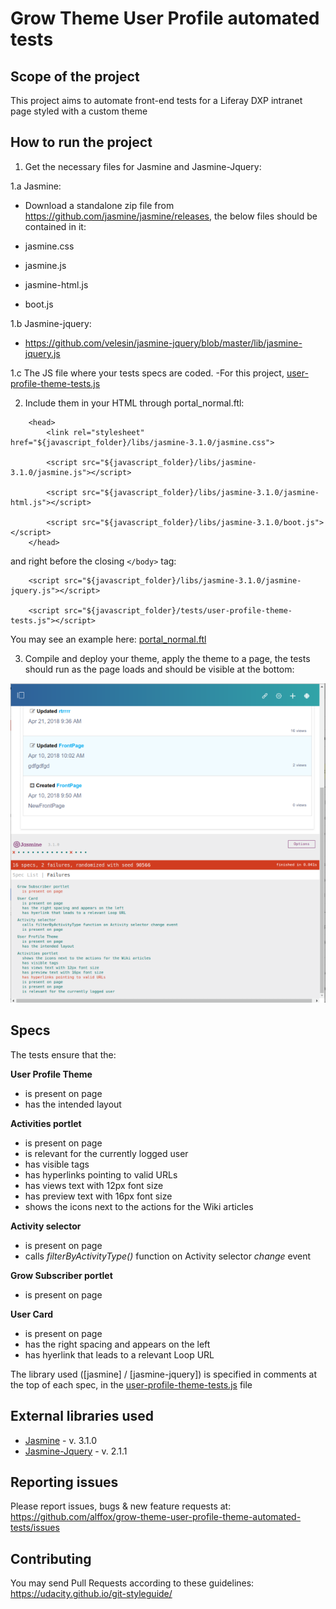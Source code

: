 # Grow Theme User Profile automated tests

## Scope of the project
This project aims to automate front-end tests for a Liferay DXP intranet page styled with a custom theme

## How to run the project
1) Get the necessary files for Jasmine and Jasmine-Jquery:

1.a Jasmine:
- Download a standalone zip file from https://github.com/jasmine/jasmine/releases, the below files should be contained in it:

- jasmine.css
- jasmine.js
- jasmine-html.js
- boot.js

1.b Jasmine-jquery:
- https://github.com/velesin/jasmine-jquery/blob/master/lib/jasmine-jquery.js

1.c The JS file where your tests specs are coded.
-For this project, [user-profile-theme-tests.js](https://github.com/alffox/grow-theme-user-profile-theme-automated-tests/blob/master/js/tests/user-profile-theme-tests.js)

2) Include them in your HTML through portal_normal.ftl:
```
    <head>
        <link rel="stylesheet" href="${javascript_folder}/libs/jasmine-3.1.0/jasmine.css">

        <script src="${javascript_folder}/libs/jasmine-3.1.0/jasmine.js"></script>

        <script src="${javascript_folder}/libs/jasmine-3.1.0/jasmine-html.js"></script>

        <script src="${javascript_folder}/libs/jasmine-3.1.0/boot.js"></script>
    </head>
```
and right before the closing `</body>` tag:
```
    <script src="${javascript_folder}/libs/jasmine-3.1.0/jasmine-jquery.js"></script>

    <script src="${javascript_folder}/tests/user-profile-theme-tests.js"></script>
```
You may see an example here: [portal_normal.ftl](https://github.com/alffox/grow-theme-user-profile-theme-automated-tests/blob/master/templates/portal_normal.ftl)

3) Compile and deploy your theme, apply the theme to a page, the tests should run as the page loads and should be visible at the bottom:

![A screenshot of the tests as they will appear](https://github.com/alffox/grow-theme-user-profile-theme-automated-tests/blob/master/images/preview.png)


## Specs

The tests ensure that the:

**User Profile Theme**
- is present on page
- has the intended layout

**Activities portlet**
- is present on page
- is relevant for the currently logged user
- has visible tags
- has hyperlinks pointing to valid URLs
- has views text with 12px font size
- has preview text with 16px font size
- shows the icons next to the actions for the Wiki articles

**Activity selector**
- is present on page
- calls *filterByActivityType()* function on Activity selector *change* event

**Grow Subscriber portlet**
- is present on page

**User Card**
- is present on page
- has the right spacing and appears on the left
- has hyerlink that leads to a relevant Loop URL

The library used ([jasmine] / [jasmine-jquery]) is specified in comments at the top of each spec, in the [user-profile-theme-tests.js](https://github.com/alffox/grow-theme-user-profile-theme-automated-tests/blob/master/js/tests/user-profile-theme-tests.js) file

## External libraries used

- [Jasmine](https://jasmine.github.io/) - v. 3.1.0
- [Jasmine-Jquery](https://github.com/velesin/jasmine-jquery) - v. 2.1.1

## Reporting issues
Please report issues, bugs & new feature requests at: https://github.com/alffox/grow-theme-user-profile-theme-automated-tests/issues

## Contributing
You may send Pull Requests according to these guidelines: https://udacity.github.io/git-styleguide/